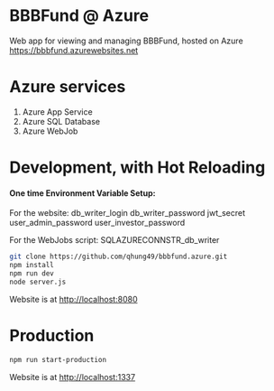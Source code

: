 # BBBFund @ Azure
Web app for viewing and managing BBBFund, hosted on Azure https://bbbfund.azurewebsites.net

# Azure services
1. Azure App Service
2. Azure SQL Database
3. Azure WebJob

# Development, with Hot Reloading
#### One time Environment Variable Setup:
For the website:
db_writer_login
db_writer_password
jwt_secret
user_admin_password
user_investor_password

For the WebJobs script:
SQLAZURECONNSTR_db_writer

```bash
git clone https://github.com/qhung49/bbbfund.azure.git
npm install
npm run dev
node server.js
```
Website is at [http://localhost:8080](http://localhost:8080)

# Production
```bash
npm run start-production
```
Website is at [http://localhost:1337](http://localhost:1337)
